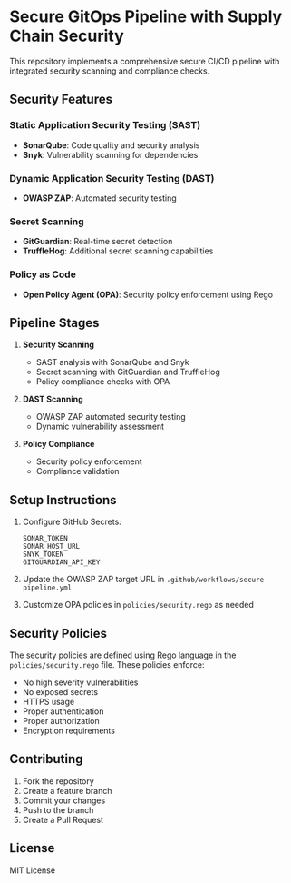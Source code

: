 # Secure GitOps Pipeline with Supply Chain Security

This repository implements a comprehensive secure CI/CD pipeline with integrated security scanning and compliance checks.

## Security Features

### Static Application Security Testing (SAST)
- **SonarQube**: Code quality and security analysis
- **Snyk**: Vulnerability scanning for dependencies

### Dynamic Application Security Testing (DAST)
- **OWASP ZAP**: Automated security testing

### Secret Scanning
- **GitGuardian**: Real-time secret detection
- **TruffleHog**: Additional secret scanning capabilities

### Policy as Code
- **Open Policy Agent (OPA)**: Security policy enforcement using Rego

## Pipeline Stages

1. **Security Scanning**
   - SAST analysis with SonarQube and Snyk
   - Secret scanning with GitGuardian and TruffleHog
   - Policy compliance checks with OPA

2. **DAST Scanning**
   - OWASP ZAP automated security testing
   - Dynamic vulnerability assessment

3. **Policy Compliance**
   - Security policy enforcement
   - Compliance validation

## Setup Instructions

1. Configure GitHub Secrets:
   ```
   SONAR_TOKEN
   SONAR_HOST_URL
   SNYK_TOKEN
   GITGUARDIAN_API_KEY
   ```

2. Update the OWASP ZAP target URL in `.github/workflows/secure-pipeline.yml`

3. Customize OPA policies in `policies/security.rego` as needed

## Security Policies

The security policies are defined using Rego language in the `policies/security.rego` file. These policies enforce:
- No high severity vulnerabilities
- No exposed secrets
- HTTPS usage
- Proper authentication
- Proper authorization
- Encryption requirements

## Contributing

1. Fork the repository
2. Create a feature branch
3. Commit your changes
4. Push to the branch
5. Create a Pull Request

## License

MIT License 